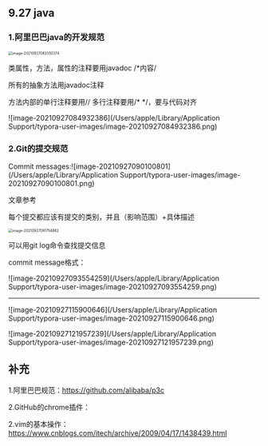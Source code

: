 ## 9.27 java

### 1.阿里巴巴java的开发规范

<img src="/Users/apple/Library/Application Support/typora-user-images/image-20210927083350374.png" alt="image-20210927083350374" style="zoom: 50%;" />

类属性，方法，属性的注释要用javadoc  /*内容/

所有的抽象方法用javadoc注释

方法内部的单行注释要用// 多行注释要用/* */，要与代码对齐

![image-20210927084932386](/Users/apple/Library/Application Support/typora-user-images/image-20210927084932386.png)





### 2.Git的提交规范

Commit messages:![image-20210927090100801](/Users/apple/Library/Application Support/typora-user-images/image-20210927090100801.png)

文章参考

每个提交都应该有提交的类别，并且（影响范围）+具体描述

<img src="/Users/apple/Library/Application Support/typora-user-images/image-20210927091754882.png" alt="image-20210927091754882" style="zoom:50%;" />

可以用git log命令查找提交信息

commit message格式：

![image-20210927093554259](/Users/apple/Library/Application Support/typora-user-images/image-20210927093554259.png)

------

![image-20210927115900646](/Users/apple/Library/Application Support/typora-user-images/image-20210927115900646.png)



![image-20210927121957239](/Users/apple/Library/Application Support/typora-user-images/image-20210927121957239.png)

## 补充

1.阿里巴巴规范：https://github.com/alibaba/p3c

2.GitHub的chrome插件：

2.vim的基本操作：https://www.cnblogs.com/itech/archive/2009/04/17/1438439.html



